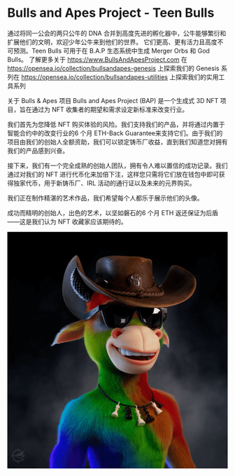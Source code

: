# Bulls and Apes Project - Teen Bulls

通过将同一公会的两只公牛的 DNA 合并到高度先进的孵化器中，公牛能够繁衍和扩展他们的文明，欢迎少年公牛来到他们的世界。 它们更高、更有活力且高度不可预测。Teen Bulls 可用于在 B.A.P 生态系统中生成 Merger Orbs 和 God Bulls。 了解更多关于 https://www.BullsAndApesProject.com 在 https://opensea.io/collection/bullsandapes-genesis 上探索我们的 Genesis 系列在 https://opensea.io/collection/bullsandapes-utilities 上探索我们的实用工具系列

关于
Bulls & Apes 项目
Bulls and Apes Project (BAP) 是一个生成式 3D NFT 项目，旨在通过为 NFT 收集者的期望和需求设定新标准来改变行业。 

我们首先为您降低 NFT 购买体验的风险。我们支持我们的产品，并将通过内置于智能合约中的改变行业的6 个月 ETH-Back Guarantee来支持它们。由于我们的项目由我们的创始人全额资助，我们可以锁定铸币厂收益，直到我们知道您对拥有我们的产品感到兴奋。

接下来，我们有一个完全成熟的创始人团队，拥有令人难以置信的成功记录。我们通过对我们的 NFT 进行代币化来加倍下注，这样您只需将它们放在钱包中即可获得独家代币，用于新铸币厂、IRL 活动的通行证以及未来的元界购买。

我们正在制作精湛的艺术作品，我们希望每个人都乐于展示他们的头像。

成功而精明的创始人，出色的艺术，以坚如磐石的6 个月 ETH 返还保证为后盾——这是我们认为 NFT 收藏家应该期待的。 

![NFT](微信截图_20220902151429.png)
